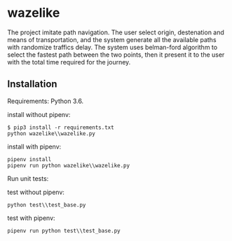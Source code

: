 # wazelike

The project imitate path navigation. The user select origin, destenation and means of transportation, and the system generate all the available paths with randomize traffics delay. The system uses belman-ford algorithm to select the fastest path between the two points, then it present it to the user with the total time required for the journey.


## Installation

Requirements: Python 3.6.

install without pipenv:
```
$ pip3 install -r requirements.txt
python wazelike\\wazelike.py
```

install with pipenv:
```
pipenv install
pipenv run python wazelike\\wazelike.py

```

Run unit tests:

test without pipenv:
```
python test\\test_base.py
```

test with pipenv:
```
pipenv run python test\\test_base.py
```

